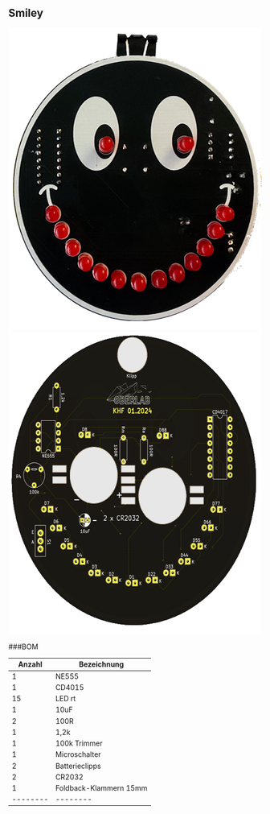 ## Smiley

<img src="pic/Smiley.png" height="600">  <img src="pic/Smiley_B.png" height="600">


###BOM

| Anzahl | Bezeichnung | 
| -------- | -------- | 
|  1 |   NE555 |
| 1  |  CD4015  |
| 15  |  LED rt  |
| 1  | 10uF   |
|  2 |  100R  |
| 1  | 1,2k   |
| 1  | 100k Trimmer   |
| 1  | Microschalter   |
| 2  | Batterieclipps   |
| 2  |  CR2032  |
| 1  |  Foldback-Klammern 15mm  |
| -------- | -------- | 
